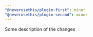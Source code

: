 ```yaml
---
"@neverusethis/plugin-first": minor
"@neverusethis/plugin-second": minor
---
```


Some description of the changes
